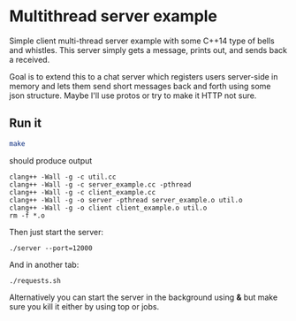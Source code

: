 # Multithread server example

Simple client multi-thread server example with some C++14 type of bells and whistles. This server simply gets a message, prints out, and sends back a received.

Goal is to extend this to a chat server
which registers users server-side in memory and lets them send short messages back and forth using some json structure. Maybe I'll use protos
or try to make it HTTP not sure. 

## Run it

``` bash
make
```

should produce output

```
clang++ -Wall -g -c util.cc
clang++ -Wall -g -c server_example.cc -pthread
clang++ -Wall -g -c client_example.cc
clang++ -Wall -g -o server -pthread server_example.o util.o
clang++ -Wall -g -o client client_example.o util.o
rm -f *.o
```

Then just start the server:

```
./server --port=12000
```

And in another tab:
```
./requests.sh
```

Alternatively you can start the server in the background using **&** 
but make sure you kill it either by using top or jobs.



